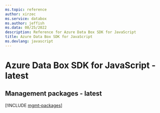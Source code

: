 ```yaml
---
ms.topic: reference
author: xirzec
ms.service: databox
ms.author: jeffish
ms.data: 08/25/2022
description: Reference for Azure Data Box SDK for JavaScript
title: Azure Data Box SDK for JavaScript
ms.devlang: javascript
---
```

# Azure Data Box SDK for JavaScript - latest

## Management packages - latest
[!INCLUDE [mgmt-packages](data-box-mgmt-index.md)]